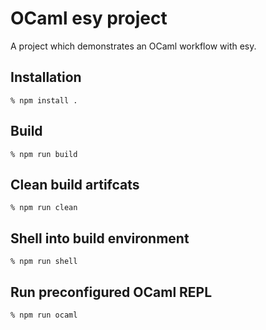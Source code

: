 # OCaml esy project

A project which demonstrates an OCaml workflow with esy.

## Installation

    % npm install .

## Build

    % npm run build

## Clean build artifcats

    % npm run clean

## Shell into build environment

    % npm run shell

## Run preconfigured OCaml REPL

    % npm run ocaml
